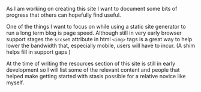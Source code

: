 <!--
{
:title "Basic img srcset support in Stasis with Optimus"
:connections [clojure,stasis,optimus,srcset]
}
-->

As I am working on creating this site I want to document some bits of progress that others can hopefully find useful. 

One of the things I want to focus on while using a static site generator to run a long term blog is page speed. Although still in very early browser support stages the `srcset` attribute in html `<img>` tags is a great way to help lower the bandwidth that, especially mobile, users will have to incur. (A shim helps fill in support gaps )

At the time of writing the resources section of this site is still in early development so I will list some of the relevant content and people that helped make getting started with stasis possible for a relative novice like myself.

